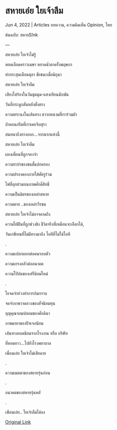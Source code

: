 # สหายเอ๋ย ใยเจ้าลืม

Jun 4, 2022 | Articles บทความ, ความคิดเห็น Opinion, ไทย





ต้นฉบับ: สหายS!nk

—

สหายเอ๋ย ใยเจ้าไม่รู้

หยดเลือดคราวเมษา หยาดน้ำตาครั้งพฤษภา

ห่ากระสุนเดือนตุลา ชัยชนะเมื่อมิถุนา

สหายเอ๋ย ใยเจ้าลืม

เสียงโห่ร้องในวันชุมนุม-แสงเทียนนับพัน

วันที่กระดูกสันหลังตั้งตรง

ความทระนงในเส้นทาง ขวากหนามที่เราร่วมฝ่า

ป่าคอนกรีตที่เราเคยจิบสุรา

สนทนาถึงทางออก…จากนรกแห่งนี้

สหายเอ๋ย ใยเจ้าลืม

ผองเพื่อนที่ถูกจองจำ

ความระยำของชนชั้นปกครอง

ความปรองดองภายใต้ศัตรูร่วม

ไฟที่ลุกท่วมบนภาพศักดิ์สิทธิ์

ความเป็นมิตรของเหล่าสหาย

ความตาย ..ของเหล่าวีรชน

สหายเอ๋ย ใยเจ้าไม่อาจคาดถึง

ความใฝ่ฝันที่ถูกช่วงชิง ชีวิตจริงที่เหมือนจะเลือกได้,

วันเกษียณที่ไม่มีทางมาถึง โอทีที่ไม่ใช่โอที

.

ความแปลกแยกต่อคนรอบตัว

ความเกรงกลัวต่ออนาคต

ความโป้ปดของเสรีนิยมใหม่

.

ใยจดจำท่วงท่าการก้มกราบ

จดจำภาพวาดลวงของสัจนิยมทุน

บุญคุณจอมปลอมของศักดินา

ภาพมายาของปัจเจกนิยม

เส้นทางยอดนิยมจากโรงงาน หรือ บริษัท

ที่ทอดยาว…ไปยังโรงพยาบาล

เพื่อนเอ๋ย ใยเจ้าไม่เสียดาย

.

ความเมตตาของสหายรุ่นก่อน

.

อนาคตของสหายรุ่นหลั

.

เพือนเอ๋ย.. ใยเจ้าลืมได้ลง



[Original Link](https://www.dindeng.com/forgotten/)